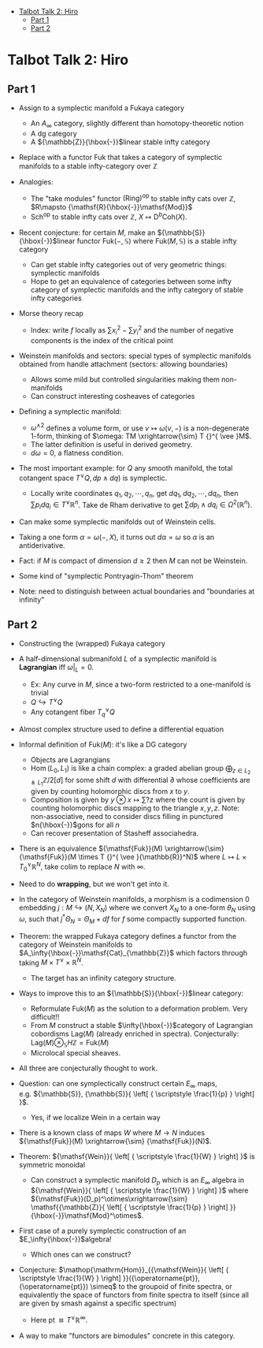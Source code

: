 -   [Talbot Talk 2: Hiro](#talbot-talk-2-hiro)
    -   [Part 1](#part-1)
    -   [Part 2](#part-2)














Talbot Talk 2: Hiro
===================

Part 1
------

-   Assign to a symplectic manifold a Fukaya category

    -   An $A_\infty$ category, slightly different than homotopy-theoretic notion
    -   A dg category
    -   A ${\mathbb{Z}}{\hbox{-}}$linear stable infty category

-   Replace with a functor ${\mathsf{Fuk}}$ that takes a category of symplectic manifolds to a stable infty-category over ${\mathbb{Z}}$

-   Analogies:

    -   The "take modules" functor $(\mathsf{Ring})^{\operatorname{op}}$ to stable infty cats over ${\mathbb{Z}}$, $R\mapsto {\mathsf{R}{\hbox{-}}\mathsf{Mod}}$
    -   ${\mathsf{Sch}}^{\operatorname{op}}$ to stable infty cats over ${\mathbb{Z}}$, $X\mapsto { \mathsf{D} }^b{\mathsf{Coh}}(X)$.

-   Recent conjecture: for certain $M$, make an ${\mathbb{S}}{\hbox{-}}$linear functor ${\mathsf{Fuk}}({-}, {\mathbb{S}})$ where ${\mathsf{Fuk}}(M, {\mathbb{S}})$ is a stable infty category

    -   Can get stable infty categories out of very geometric things: symplectic manifolds
    -   Hope to get an equivalence of categories between some infty category of symplectic manifolds and the infty category of stable infty categories

-   Morse theory recap

    -   Index: write $f$ locally as $\sum x_i^2 - \sum y_i^2$ and the number of negative components is the index of the critical point

-   Weinstein manifolds and sectors: special types of symplectic manifolds obtained from handle attachment (sectors: allowing boundaries)

    -   Allows some mild but controlled singularities making them non-manifolds
    -   Can construct interesting cosheaves of categories

-   Defining a symplectic manifold:

    -   $\omega^{\wedge 2}$ defines a volume form, or use $v\mapsto \omega(v, {-})$ is a non-degenerate 1-form, thinking of $\omega: TM \xrightarrow{\sim} T {}^{ \vee }M$.
    -   The latter definition is useful in derived geometry.
    -   $d\omega = 0$, a flatness condition.

-   The most important example: for $Q$ any smooth manifold, the total cotangent space $T {}^{ \vee }Q, dp \wedge dq)$ is symplectic.

    -   Locally write coordinates ${ {q}_1, {q}_2, \cdots, {q}_{n}}$, get ${ {dq}_1, {dq}_2, \cdots, {dq}_{n}}$, then $\sum p_i dq_i\in T {}^{ \vee }{\mathbb{R}}^n$. Take de Rham derivative to get $\sum dp_i \wedge dq_i \in \Omega^2({\mathbb{R}}^n)$.

-   Can make some symplectic manifolds out of Weinstein cells.

-   Taking a one form $\alpha = \omega({-}, X)$, it turns out $d\alpha = \omega$ so $\alpha$ is an antiderivative.

-   Fact: if $M$ is compact of dimension $d\geq 2$ then $M$ can not be Weinstein.

-   Some kind of "symplectic Pontryagin-Thom" theorem

-   Note: need to distinguish between actual boundaries and "boundaries at infinity"

Part 2
------

-   Constructing the (wrapped) Fukaya category

-   A half-dimensional submanifold $L$ of a symplectic manifold is **Lagrangian** iff $\omega{ \left.{{}} \right|_{{L}} } = 0$.

    -   Ex: Any curve in $M$, since a two-form restricted to a one-manifold is trivial
    -   $Q \hookrightarrow T {}^{ \vee }Q$
    -   Any cotangent fiber $T_q {}^{ \vee }Q$

-   Almost complex structure used to define a differential equation

-   Informal definition of ${\mathsf{Fuk}}(M)$: it's like a DG category

    -   Objects are Lagrangians
    -   $\mathop{\mathrm{Hom}}(L_0, L_1)$ is like a chain complex: a graded abelian group $\bigoplus_{z\in L_2 \pitchfork L_1} {\mathbb{Z}}/2[d]$ for some shift $d$ with differential ${\partial}$ whose coefficients are given by counting holomorphic discs from $x$ to $y$.
    -   Composition is given by $y\otimes x\mapsto \sum ? z$ where the count is given by counting holomorphic discs mapping to the triangle $x,y,z$. Note: non-associative, need to consider discs filling in punctured $n{\hbox{-}}$gons for all $n$
    -   Can recover presentation of Stasheff associahedra.

-   There is an equivalence ${\mathsf{Fuk}}(M) \xrightarrow{\sim} {\mathsf{Fuk}}(M \times T {}^{ \vee }{\mathbb{R}}^N)$ where $L\mapsto L \times T_0 {}^{ \vee }{\mathbb{R}}^N$, take colim to replace $N$ with $\infty$.

-   Need to do **wrapping**, but we won't get into it.

-   In the category of Weinstein manifolds, a morphism is a codimension 0 embedding $j: M\hookrightarrow(N, X_N)$ where we convert $X_N$ to a one-form $\theta_N$ using $\omega$, such that $j^* \Theta_N = \Theta_M + df$ for $f$ some compactly supported function.

-   Theorem: the wrapped Fukaya category defines a functor from the category of Weinstein manifolds to $A_\infty{\hbox{-}}\mathsf{Cat}_{\mathbb{Z}}$ which factors through taking $M\times T {}^{ \vee }\times{\mathbb{R}}^N$.

    -   The target has an infinity category structure.

-   Ways to improve this to an ${\mathbb{S}}{\hbox{-}}$linear category:

    -   Reformulate ${\mathsf{Fuk}}(M)$ as the solution to a deformation problem. Very difficult!!
    -   From $M$ construct a stable $\infty{\hbox{-}}$category of Lagrangian cobordisms ${\mathsf{Lag}}(M)$ (already enriched in spectra). Conjecturally: ${\mathsf{Lag}}(M) \otimes_{\mathbb{S}}{H\mathbb{Z}}= {\mathsf{Fuk}}(M)$
    -   Microlocal special sheaves.

-   All three are conjecturally thought to work.

-   Question: can one symplectically construct certain $E_\infty$ maps, e.g. ${\mathbb{S}}, {\mathbb{S}}{ \left[ { \scriptstyle \frac{1}{p} } \right] }$.

    -   Yes, if we localize ${\mathsf{Wein}}$ in a certain way

-   There is a known class of maps $W$ where $M\to N$ induces ${\mathsf{Fuk}}(M) \xrightarrow{\sim} {\mathsf{Fuk}}(N)$.

-   Theorem: ${\mathsf{Wein}}{ \left[ { \scriptstyle \frac{1}{W} } \right] }$ is symmetric monoidal

    -   Can construct a symplectic manifold $D_p$ which is an $E_\infty$ algebra in ${\mathsf{Wein}}{ \left[ { \scriptstyle \frac{1}{W} } \right] }$ where ${\mathsf{Fuk}}(D_p)^\otimes\xrightarrow{\sim} \mathsf{{\mathbb{Z}}{ \left[ { \scriptstyle \frac{1}{p} } \right] }}{\hbox{-}}\mathsf{Mod}^\otimes$.

-   First case of a purely symplectic construction of an $E_\infty{\hbox{-}}$algebra!

    -   Which ones can we construct?

-   Conjecture: $\mathop{\mathrm{Hom}}_{{\mathsf{Wein}}{ \left[ { \scriptstyle \frac{1}{W} } \right] }}({\operatorname{pt}}, {\operatorname{pt}}) \simeq$ to the groupoid of finite spectra, or equivalently the space of functors from finite spectra to itself (since all are given by smash against a specific spectrum)

    -   Here ${\operatorname{pt}}\cong T {}^{ \vee }{\mathbb{R}}^{\infty}$.

-   A way to make "functors are bimodules" concrete in this category.
